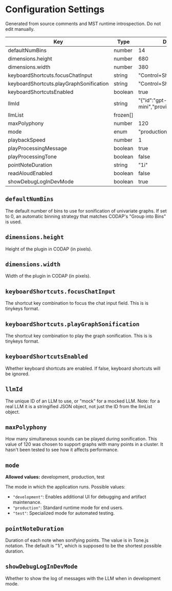 # Configuration Settings
Generated from source comments and MST runtime introspection. Do not edit manually.

| Key                                     | Type     | Default                                     |
| --------------------------------------- | -------- | ------------------------------------------- |
| defaultNumBins                          | number   | 14                                          |
| dimensions.height                       | number   | 680                                         |
| dimensions.width                        | number   | 380                                         |
| keyboardShortcuts.focusChatInput        | string   | "Control+Shift+/"                           |
| keyboardShortcuts.playGraphSonification | string   | "Control+Shift+."                           |
| keyboardShortcutsEnabled                | boolean  | true                                        |
| llmId                                   | string   | "{\"id\":\"gpt-4o-mini\",\"provider\":\"OpenAI\"}" |
| llmList                                 | frozen[] |                                             |
| maxPolyphony                            | number   | 120                                         |
| mode                                    | enum     | "production"                                |
| playbackSpeed                           | number   | 1                                           |
| playProcessingMessage                   | boolean  | true                                        |
| playProcessingTone                      | boolean  | false                                       |
| pointNoteDuration                       | string   | "1i"                                        |
| readAloudEnabled                        | boolean  | false                                       |
| showDebugLogInDevMode                   | boolean  | true                                        |

## `defaultNumBins`

The default number of bins to use for sonification of univariate graphs.
If set to 0, an automatic binning strategy that matches CODAP's
"Group into Bins" is used.

## `dimensions.height`

Height of the plugin in CODAP (in pixels).

## `dimensions.width`

Width of the plugin in CODAP (in pixels).

## `keyboardShortcuts.focusChatInput`

The shortcut key combination to focus the chat input field. This is is tinykeys format.

## `keyboardShortcuts.playGraphSonification`

The shortcut key combination to play the graph sonification. This is is tinykeys format.

## `keyboardShortcutsEnabled`

Whether keyboard shortcuts are enabled. If false, keyboard shortcuts will be ignored.

## `llmId`

The unique ID of an LLM to use, or "mock" for a mocked LLM.
Note: for a real LLM it is a stringified JSON object, not just the ID from the llmList object.

## `maxPolyphony`

How many simultaneous sounds can be played during sonification. This value of 120
was chosen to support graphs with many points in a cluster. It hasn't been tested to see
how it affects performance.

## `mode`

**Allowed values:** development, production, test

The mode in which the application runs. Possible values:
- `"development"`: Enables additional UI for debugging and artifact maintenance.
- `"production"`: Standard runtime mode for end users.
- `"test"`: Specialized mode for automated testing.

## `pointNoteDuration`

Duration of each note when sonifying points. The value is in Tone.js notation. The default is
"1i", which is supposed to be the shortest possible duration.

## `showDebugLogInDevMode`

Whether to show the log of messages with the LLM when in development mode.